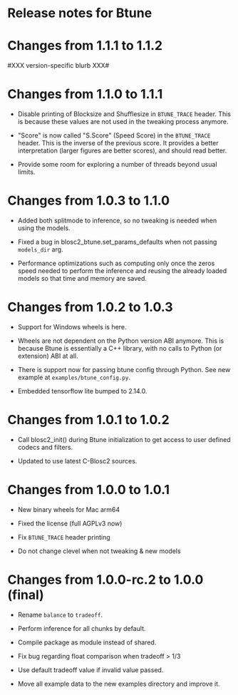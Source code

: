 Release notes for Btune
=======================

Changes from 1.1.1 to 1.1.2
===========================

#XXX version-specific blurb XXX#


Changes from 1.1.0 to 1.1.1
===========================

* Disable printing of Blocksize and Shufflesize in `BTUNE_TRACE` header.
  This is because these values are not used in the tweaking process anymore.

* "Score" is now called "S.Score" (Speed Score) in the `BTUNE_TRACE` header.
  This is the inverse of the previous score. It provides a better
  interpretation (larger figures are better scores), and should read better.

* Provide some room for exploring a number of threads beyond usual limits.


Changes from 1.0.3 to 1.1.0
===========================

* Added both splitmode to inference, so no tweaking is
  needed when using the models.

* Fixed a bug in blosc2_btune.set_params_defaults when not 
  passing `models_dir` arg.

* Performance optimizations such as computing only once
  the zeros speed needed to perform the inference 
  and reusing the already loaded models so that time and memory
  are saved.


Changes from 1.0.2 to 1.0.3
===========================

* Support for Windows wheels is here.

* Wheels are not dependent on the Python version ABI anymore.
  This is because Btune is essentially a C++ library, with no
  calls to Python (or extension) ABI at all.

* There is support now for passing btune config through Python.
  See new example at ``examples/btune_config.py``.

* Embedded tensorflow lite bumped to 2.14.0.


Changes from 1.0.1 to 1.0.2
===========================

* Call blosc2_init() during Btune initialization to get
  access to user defined codecs and filters.

* Updated to use latest C-Blosc2 sources.


Changes from 1.0.0 to 1.0.1
===========================

* New binary wheels for Mac arm64

* Fixed the license (full AGPLv3 now)

* Fix `BTUNE_TRACE` header printing

* Do not change clevel when not tweaking & new models


Changes from 1.0.0-rc.2 to 1.0.0 (final)
========================================

* Rename `balance` to `tradeoff`.

* Perform inference for all chunks by default.

* Compile package as module instead of shared.

* Fix bug regarding float comparison when tradeoff > 1/3

* Use default tradeoff value if invalid value passed.

* Move all example data to the new examples directory and improve it.
